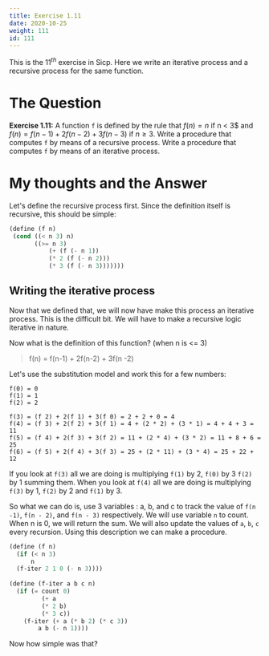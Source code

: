 ```yaml
---
title: Exercise 1.11
date: 2020-10-25
weight: 111
id: 111
---
```


This is the $11^{th}$ exercise in Sicp.
Here we write an iterative process and a 
recursive process for the same function.

# The Question

**Exercise 1.11:** A function `f` is defined by the rule that $f (n) = n$ if
n < 3$ and $f (n) = f (n − 1) + 2f (n − 2) + 3f (n − 3)$ if $n ≥ 3$. Write a
procedure that computes `f` by means of a recursive process. Write
a procedure that computes `f` by means of an iterative process.

# My thoughts and the Answer

Let's define the recursive process first.
Since the definition itself is recursive, this
should be simple:

```scheme
(define (f n)
 (cond ((< n 3) n)
       ((>= n 3) 
           (+ (f (- n 1)) 
           (* 2 (f (- n 2))) 
           (* 3 (f (- n 3)))))))
```

## Writing the iterative process

Now that we defined that, we will now have make this process an
iterative process. This is the difficult bit. We will have to make
a recursive logic iterative in nature.

Now what is the definition of this function? (when n is <= 3)

> f(n) = f(n-1) + 2f(n-2) + 3f(n -2)

Let's use the substitution model and work this for a few numbers:

```
f(0) = 0
f(1) = 1
f(2) = 2

f(3) = (f 2) + 2(f 1) + 3(f 0) = 2 + 2 + 0 = 4
f(4) = (f 3) + 2(f 2) + 3(f 1) = 4 + (2 * 2) + (3 * 1) = 4 + 4 + 3 = 11
f(5) = (f 4) + 2(f 3) + 3(f 2) = 11 + (2 * 4) + (3 * 2) = 11 + 8 + 6 = 25
f(6) = (f 5) + 2(f 4) + 3(f 3) = 25 + (2 * 11) + (3 * 4) = 25 + 22 + 12

```

If you look at `f(3)` all we are doing is multiplying `f(1)` by 2, `f(0)` by 3 `f(2)` by 1
summing them. When you look at `f(4)` all we are doing is multiplying `f(3)` by 1, `f(2)` by 2
and `f(1)` by 3. 

So what we can do is, use 3 variables : a, b, and c to track the value of `f(n -1)`, `f(n - 2)`, and
`f(n - 3)` respectively. We will use variable `n` to count. When n is 0, we will return the sum.
We will also update the values of `a`, `b`, `c` every recursion. Using this description we can make
a procedure.

```scheme
(define (f n)
  (if (< n 3)
      n
  (f-iter 2 1 0 (- n 3))))
  
(define (f-iter a b c n)
  (if (= count 0)
         (+ a
         (* 2 b)
         (* 3 c))
    (f-iter (+ a (* b 2) (* c 3))
        a b (- n 1))))
```

Now how simple was that?

